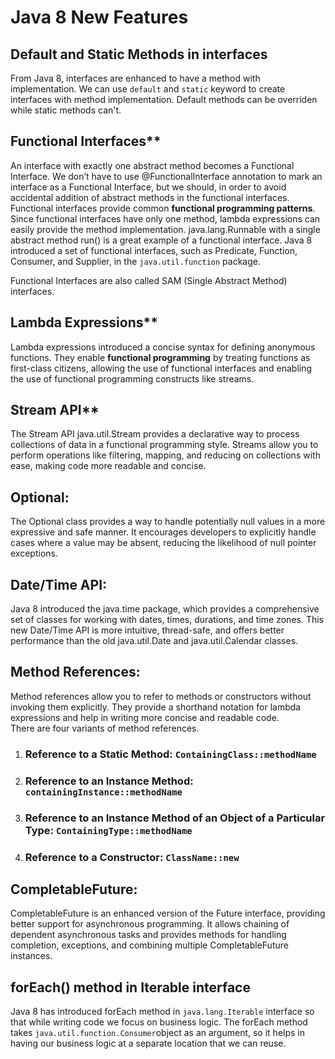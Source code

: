 # Java 8 New Features

## Default and Static Methods in interfaces
From Java 8, interfaces are enhanced to have a method with implementation. We can use `default` and `static` keyword to create interfaces with method implementation. Default methods can be overriden while static methods can't.

## Functional Interfaces**
An interface with exactly one abstract method becomes a Functional Interface. We don’t have to use @FunctionalInterface annotation to mark an interface as a Functional Interface, but we should, in order to avoid accidental addition of abstract methods in the functional interfaces. Functional interfaces provide common **functional programming patterns**. Since functional interfaces have only one method, lambda expressions can easily provide the method implementation.
java.lang.Runnable with a single abstract method run() is a great example of a functional interface.
Java 8 introduced a set of functional interfaces, such as Predicate, Function, Consumer, and Supplier, in the `java.util.function` package.

Functional Interfaces are also called SAM (Single Abstract Method) interfaces.

## Lambda Expressions**
Lambda expressions introduced a concise syntax for defining anonymous functions. They enable **functional programming** by treating functions as first-class citizens, allowing the use of functional interfaces and enabling the use of functional programming constructs like streams.
    
## Stream API**
The Stream API java.util.Stream provides a declarative way to process collections of data in a functional programming style. Streams allow you to perform operations like filtering, mapping, and reducing on collections with ease, making code more readable and concise.
    
## Optional:
The Optional class provides a way to handle potentially null values in a more expressive and safe manner. It encourages developers to explicitly handle cases where a value may be absent, reducing the likelihood of null pointer exceptions.
    
## Date/Time API:
Java 8 introduced the java.time package, which provides a comprehensive set of classes for working with dates, times, durations, and time zones. This new Date/Time API is more intuitive, thread-safe, and offers better performance than the old java.util.Date and java.util.Calendar classes.
    
## Method References: 
Method references allow you to refer to methods or constructors without invoking them explicitly. They provide a shorthand notation for lambda expressions and help in writing more concise and readable code.   
There are four variants of method references.

 1. ### Reference to a Static Method: `ContainingClass::methodName`
 2. ### Reference to an Instance Method: `containingInstance::methodName`
 3. ### Reference to an Instance Method of an Object of a Particular Type: `ContainingType::methodName`
 4. ### Reference to a Constructor: `ClassName::new`

    
## CompletableFuture: 
CompletableFuture is an enhanced version of the Future interface, providing better support for asynchronous programming. It allows chaining of dependent asynchronous tasks and provides methods for handling completion, exceptions, and combining multiple CompletableFuture instances.

## forEach() method in Iterable interface
Java 8 has introduced forEach method in `java.lang.Iterable` interface so that while writing code we focus on business logic. The forEach method takes `java.util.function.Consumer`object as an argument, so it helps in having our business logic at a separate location that we can reuse.
<!--stackedit_data:
eyJoaXN0b3J5IjpbMTM3NDM3Mzc1OCw0NTE5MTg0ODAsLTEyMz
MyODk2NSwtMjM5MDIwMjI5LDEwNTg3MTU1OTUsMzI0MzQyMTQx
LDc4NTc2NDkzLC0xNzAzNjI1MDUxLDMzNTc4OTMsLTExNjM3Nj
U3MTcsLTEzODkwNzMxOTUsODUxNzQ3NDAwLC0xODE0MDIzNTYs
LTE3MDIxNjU5MzksMjA5MzEwNjYyNywxOTAwMTA4NjkxLDIzMz
UwMzA5M119
-->